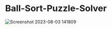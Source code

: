 # Ball-Sort-Puzzle-Solver

![Screenshot 2023-08-03 141809](https://github.com/Ryan4253/Ball-Sort-Puzzle-Solver/assets/71594512/488e13be-9fc1-43f7-a12a-c4d2227d0b81)
